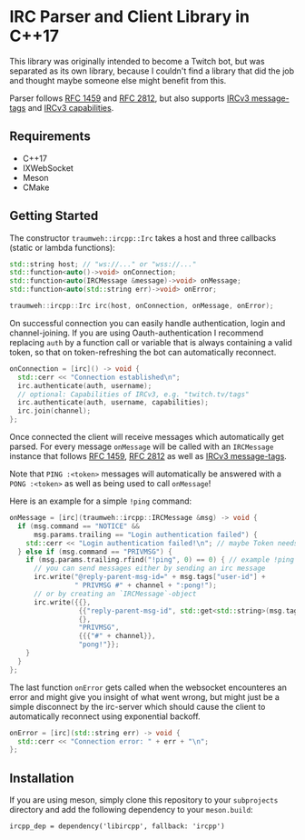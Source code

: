 # IRC Parser and Client Library in C++17

This library was originally intended to become a Twitch bot, but was separated
as its own library, because I couldn't find a library that did the job and
thought maybe someone else might benefit from this.

Parser follows [RFC 1459](https://www.rfc-editor.org/rfc/rfc1459#section-2.3.1) and 
[RFC 2812](https://www.rfc-editor.org/rfc/rfc2812#section-2.3.1), but also supports
[IRCv3 message-tags](https://ircv3.net/specs/extensions/message-tags) and 
[IRCv3 capabilities](https://ircv3.net/specs/extensions/capability-negotiation.html).

## Requirements

- C++17
- IXWebSocket
- Meson
- CMake

## Getting Started
The constructor `traumweh::ircpp::Irc` takes a host and three callbacks (static or lambda functions):

```cpp
std::string host; // "ws://..." or "wss://..."
std::function<auto()->void> onConnection;
std::function<auto(IRCMessage &message)->void> onMessage;
std::function<auto(std::string err)->void> onError;

traumweh::ircpp::Irc irc(host, onConnection, onMessage, onError);
```

On successful connection you can easily handle authentication, login and 
channel-joining. If you are using Oauth-authentication I recommend replacing 
`auth` by a function call or variable that is always containing a valid token, 
so that on token-refreshing the bot can automatically reconnect.

```cpp
onConnection = [irc]() -> void {
  std::cerr << "Connection established\n";
  irc.authenticate(auth, username);
  // optional: Capabilities of IRCv3, e.g. "twitch.tv/tags"
  irc.authenticate(auth, username, capabilities);
  irc.join(channel);
};
```

Once connected the client will receive messages which automatically get parsed. 
For every message `onMessage` will be called with an `IRCMessage` instance that 
follows [RFC 1459](https://www.rfc-editor.org/rfc/rfc1459#section-2.3.1), 
[RFC 2812](https://www.rfc-editor.org/rfc/rfc2812#section-2.3.1) as well as 
[IRCv3 message-tags](https://ircv3.net/specs/extensions/message-tags).

Note that `PING :<token>` messages will automatically be answered with a 
`PONG :<token>` as well as being used to call `onMessage`!

Here is an example for a simple `!ping` command:

```cpp
onMessage = [irc](traumweh::ircpp::IRCMessage &msg) -> void {
  if (msg.command == "NOTICE" && 
      msg.params.trailing == "Login authentication failed") {
    std::cerr << "Login authentication failed!\n"; // maybe Token needs to be refreshed
  } else if (msg.command == "PRIVMSG") {
    if (msg.params.trailing.rfind("!ping", 0) == 0) { // example !ping chatbot-command
      // you can send messages either by sending an irc message
      irc.write("@reply-parent-msg-id=" + msg.tags["user-id"] + 
                " PRIVMSG #" + channel + ":pong!");
      // or by creating an `IRCMessage`-object
      irc.write({{}, 
                 {{"reply-parent-msg-id", std::get<std::string>(msg.tags["user-id"])}},
                 {},
                 "PRIVMSG",
                 {{{"#" + channel}},
                 "pong!"}};
    }
  }
};
```

The last function `onError` gets called when the websocket encounteres an error 
and might give you insight of what went wrong, but might just be a simple 
disconnect by the irc-server which should cause the client to automatically 
reconnect using exponential backoff.

```cpp
onError = [irc](std::string err) -> void {
  std::cerr << "Connection error: " + err + "\n";
};
```

## Installation
If you are using meson, simply clone this repository to your `subprojects` 
directory and add the following dependency to your `meson.build`:
```
ircpp_dep = dependency('libircpp', fallback: 'ircpp')
```
